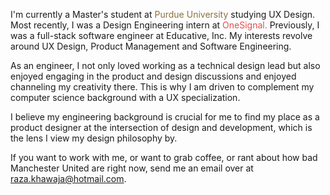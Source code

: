 I'm currently a Master's student at <span class="font-semibold hover:opacity-75" style="color:#8E6F3E">Purdue University</span> studying UX Design. Most recently, I was a Design Engineering intern at <a href="https:www.onesignal.com" style="text-decoration:none "> <span class="cursor-pointer font-semibold hover:opacity-75" style="color:#e54b4d">OneSignal.</span> </a> Previously, I was a full-stack software engineer at <a href="https://www.educative.io" style="text-decoration:none"><span class="cursor-pointer font-semibold hover:opacity-75 gradient-purple text-gradient">Educative, Inc.</span></a> My interests revolve around UX Design, Product Management and Software Engineering.

As an engineer, I not only loved working as a technical design lead but also enjoyed engaging in the product and design discussions and enjoyed channeling my creativity there. This is why I am driven to complement my computer science background with a UX specialization.

I believe my engineering background is crucial for me to find my place as a product designer at the intersection of design and development, which is the lens I view my design philosophy by.

If you want to work with me, or want to grab coffee, or rant about how bad Manchester United are right now, send me an email over at raza.khawaja@hotmail.com.
